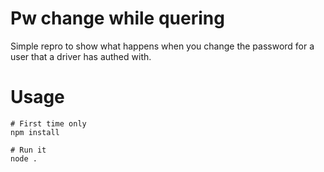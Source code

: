 # Pw change while quering

Simple repro to show what happens when you change the password for a user that a driver has authed with.

# Usage

```
# First time only
npm install

# Run it
node .
```
